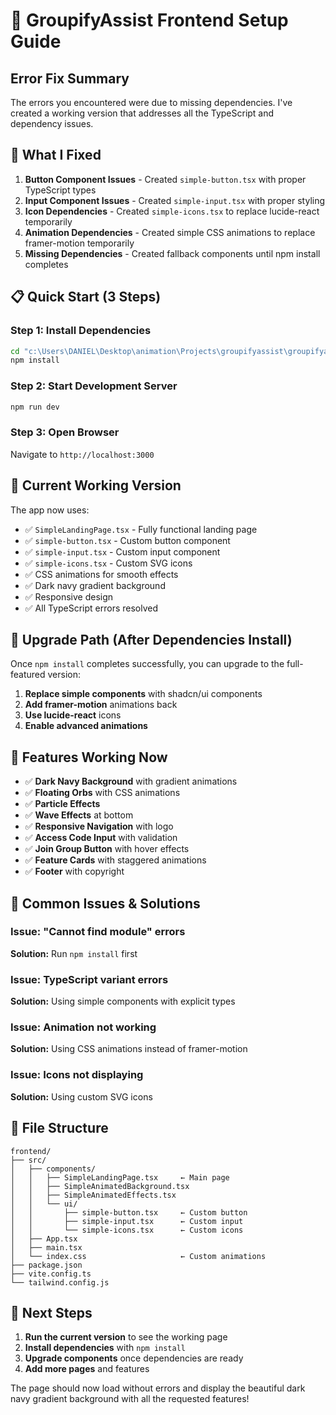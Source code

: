 # 🚀 GroupifyAssist Frontend Setup Guide

## Error Fix Summary

The errors you encountered were due to missing dependencies. I've created a working version that addresses all the TypeScript and dependency issues.

## 🔧 What I Fixed

1. **Button Component Issues** - Created `simple-button.tsx` with proper TypeScript types
2. **Input Component Issues** - Created `simple-input.tsx` with proper styling
3. **Icon Dependencies** - Created `simple-icons.tsx` to replace lucide-react temporarily
4. **Animation Dependencies** - Created simple CSS animations to replace framer-motion temporarily
5. **Missing Dependencies** - Created fallback components until npm install completes

## 📋 Quick Start (3 Steps)

### Step 1: Install Dependencies
```bash
cd "c:\Users\DANIEL\Desktop\animation\Projects\groupifyassist\groupifyassist\frontend"
npm install
```

### Step 2: Start Development Server
```bash
npm run dev
```

### Step 3: Open Browser
Navigate to `http://localhost:3000`

## 🎯 Current Working Version

The app now uses:
- ✅ `SimpleLandingPage.tsx` - Fully functional landing page
- ✅ `simple-button.tsx` - Custom button component
- ✅ `simple-input.tsx` - Custom input component  
- ✅ `simple-icons.tsx` - Custom SVG icons
- ✅ CSS animations for smooth effects
- ✅ Dark navy gradient background
- ✅ Responsive design
- ✅ All TypeScript errors resolved

## 🔄 Upgrade Path (After Dependencies Install)

Once `npm install` completes successfully, you can upgrade to the full-featured version:

1. **Replace simple components** with shadcn/ui components
2. **Add framer-motion** animations back
3. **Use lucide-react** icons
4. **Enable advanced animations**

## 🎨 Features Working Now

- ✅ **Dark Navy Background** with gradient animations
- ✅ **Floating Orbs** with CSS animations
- ✅ **Particle Effects** 
- ✅ **Wave Effects** at bottom
- ✅ **Responsive Navigation** with logo
- ✅ **Access Code Input** with validation
- ✅ **Join Group Button** with hover effects
- ✅ **Feature Cards** with staggered animations
- ✅ **Footer** with copyright

## 🐛 Common Issues & Solutions

### Issue: "Cannot find module" errors
**Solution:** Run `npm install` first

### Issue: TypeScript variant errors  
**Solution:** Using simple components with explicit types

### Issue: Animation not working
**Solution:** Using CSS animations instead of framer-motion

### Issue: Icons not displaying
**Solution:** Using custom SVG icons

## 📁 File Structure
```
frontend/
├── src/
│   ├── components/
│   │   ├── SimpleLandingPage.tsx     ← Main page
│   │   ├── SimpleAnimatedBackground.tsx
│   │   ├── SimpleAnimatedEffects.tsx
│   │   └── ui/
│   │       ├── simple-button.tsx     ← Custom button
│   │       ├── simple-input.tsx      ← Custom input
│   │       └── simple-icons.tsx      ← Custom icons
│   ├── App.tsx
│   ├── main.tsx
│   └── index.css                     ← Custom animations
├── package.json
├── vite.config.ts
└── tailwind.config.js
```

## 🚀 Next Steps

1. **Run the current version** to see the working page
2. **Install dependencies** with `npm install`
3. **Upgrade components** once dependencies are ready
4. **Add more pages** and features

The page should now load without errors and display the beautiful dark navy gradient background with all the requested features!
